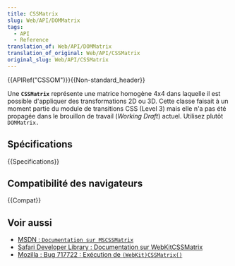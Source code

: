 ```yaml
---
title: CSSMatrix
slug: Web/API/DOMMatrix
tags:
  - API
  - Reference
translation_of: Web/API/DOMMatrix
translation_of_original: Web/API/CSSMatrix
original_slug: Web/API/CSSMatrix
---
```


{{APIRef("CSSOM")}}{{Non-standard_header}}

Une **`CSSMatrix`** représente une matrice homogène 4x4 dans laquelle il est possible d'appliquer des transformations 2D ou 3D. Cette classe faisait à un moment partie du module de transitions CSS (Level 3) mais elle n'a pas été propagée dans le brouillon de travail (_Working Draft_) actuel. Utilisez plutôt `DOMMatrix.`

## Spécifications

{{Specifications}}

## Compatibilité des navigateurs

{{Compat}}

## Voir aussi

- [MSDN&nbsp;: `Documentation sur MSCSSMatrix`](<https://msdn.microsoft.com/en-us/library/ie/hh772390(v=vs.85).aspx>)
- [Safari Developer Library : Documentation sur WebKitCSSMatrix](https://developer.apple.com/library/safari/documentation/AudioVideo/Reference/WebKitCSSMatrixClassReference/index.html)
- [Mozilla : Bug 717722 : Exécution de `(WebKit)CSSMatrix()`](https://bugzilla.mozilla.org/show_bug.cgi?id=717722)
